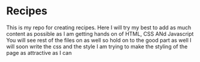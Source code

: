 # Recipes
This is my repo for creating recipes.
Here I will try my best to add as much content as possible as I am getting hands on of HTML, CSS ANd Javascript
You will see rest of the files on as well so hold on to the good part as well
I will soon write the css and the style 
I am trying to make the styling of the page as attractive as I can
